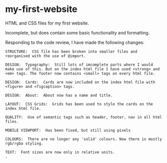 # my-first-website
HTML and CSS files for my first website.

Incomplete, but does contain some basic functionality and formatting. 

Responding to the code review, I have made the following changes: 

    STRUCTURE:  CSS file has been broken into smaller files and reorganised with the use of @import. 
    
    DESIGN:  Typography:  Still lots of imcomplete parts where I would make use of this. But on the index html file I have used <strong> and <em> tags. The footer now contains <small> tags on every html file. 
    
    DESIGN:  Cards:  Cards are now included on the index html file with <figure> and <figcaption> tags.
    
    DESIGN:  About:  About now has a name and title. 
    
    LAYOUT:  CSS Grids:  Grids has been used to style the cards on the index html file. 
    
    QUALITY:  Use of semantic tags such as header, footer, nav in all html files. 
    
    MOBILE VIEWPORT:  Has been fixed, but still using pixels
    
    COLOURS:  There are no longer any 'solid' colours. Now there is mostly rgb/rgba styling.
    
    TEXT:  Font sizes are now only in relative units. 
    . 
